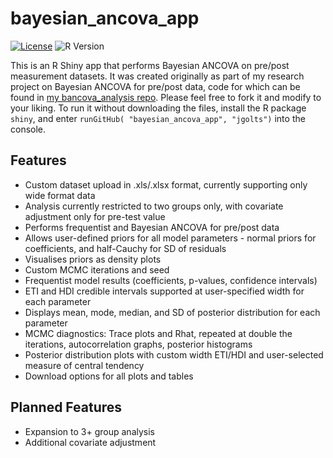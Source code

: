 # bayesian_ancova_app
[![License](https://img.shields.io/badge/License-Apache_2.0-blue.svg)](https://opensource.org/licenses/Apache-2.0)
![R Version](https://img.shields.io/badge/R-4.5.0-blue)

This is an R Shiny app that performs Bayesian ANCOVA on pre/post measurement datasets. It was created originally as part of my research project on Bayesian ANCOVA for pre/post data, code for which can be found in [my bancova_analysis repo](https://github.com/jgolts/bancova_analysis). Please feel free to fork it and modify to your liking. To run it without downloading the files, install the R package `shiny`, and enter `runGitHub( "bayesian_ancova_app", "jgolts")` into the console.

## Features
+ Custom dataset upload in .xls/.xlsx format, currently supporting only wide format data
+ Analysis currently restricted to two groups only, with covariate adjustment only for pre-test value
+ Performs frequentist and Bayesian ANCOVA for pre/post data
+ Allows user-defined priors for all model parameters - normal priors for coefficients, and half-Cauchy for SD of residuals
+ Visualises priors as density plots
+ Custom MCMC iterations and seed
+ Frequentist model results (coefficients, p-values, confidence intervals)
+ ETI and HDI credible intervals supported at user-specified width for each parameter
+ Displays mean, mode, median, and SD of posterior distribution for each parameter
+ MCMC diagnostics: Trace plots and Rhat, repeated at double the iterations, autocorrelation graphs, posterior histograms
+ Posterior distribution plots with custom width ETI/HDI and user-selected measure of central tendency
+ Download options for all plots and tables

## Planned Features
+ Expansion to 3+ group analysis
+ Additional covariate adjustment
